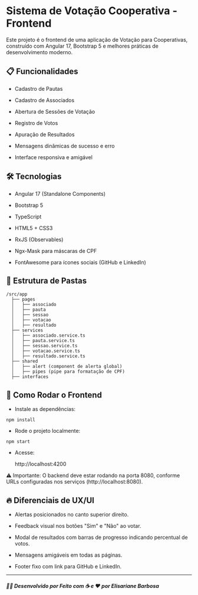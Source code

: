 # Sistema de Votação Cooperativa - Frontend

Este projeto é o frontend de uma aplicação de Votação para Cooperativas, construído com Angular 17, Bootstrap 5 e melhores práticas de desenvolvimento moderno.

## 📋 Funcionalidades

- Cadastro de Pautas

- Cadastro de Associados

- Abertura de Sessões de Votação

- Registro de Votos

- Apuração de Resultados

- Mensagens dinâmicas de sucesso e erro

- Interface responsiva e amigável

## 🛠️ Tecnologias

- Angular 17 (Standalone Components)

- Bootstrap 5

- TypeScript

- HTML5 + CSS3

- RxJS (Observables)

- Ngx-Mask para máscaras de CPF

- FontAwesome para ícones sociais (GitHub e LinkedIn)

## 📁 Estrutura de Pastas

```
/src/app
  ├── pages
  │   ├── associado
  │   ├── pauta
  │   ├── sessao
  │   ├── votacao
  │   ├── resultado
  ├── services
  │   ├── associado.service.ts
  │   ├── pauta.service.ts
  │   ├── sessao.service.ts
  │   ├── votacao.service.ts
  │   ├── resultado.service.ts
  ├── shared
  │   ├── alert (component de alerta global)
  │   ├── pipes (pipe para formatação de CPF)
  ├── interfaces
```

## 🚀 Como Rodar o Frontend

- Instale as dependências:

``` shell
npm install
```

- Rode o projeto localmente:

```shell
npm start
```

- Acesse:

    http://localhost:4200

⚠️ Importante: O backend deve estar rodando na porta 8080, conforme URLs configuradas nos serviços (http://localhost:8080).

## 🔥 Diferenciais de UX/UI

- Alertas posicionados no canto superior direito.

- Feedback visual nos botões "Sim" e "Não" ao votar.

- Modal de resultados com barras de progresso indicando percentual de votos.

- Mensagens amigáveis em todas as páginas.

- Footer fixo com link para GitHub e LinkedIn.

---

##### 👩‍💻 Desenvolvido por Feito com ☕ e ❤️ por Elisariane Barbosa